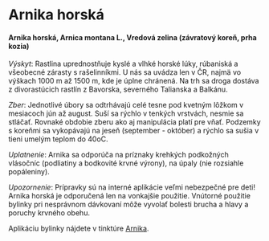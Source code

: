 Arnika horská
=============

#### Arnika horská, Arnica montana L., Vredová zelina (závratový koreň, prha kozia)

*Výskyt*: Rastlina uprednostňuje kyslé a vlhké horské lúky, rúbaniská a
všeobecné zárasty s rašelinníkmi. U nás sa uvádza len v ČR, najmä vo výškach
1000 m až 1500 m, kde je úplne chránená. Na trh sa droga dostáva z divorastúcich
rastlín z Bavorska, severného Talianska a Balkánu.

*Zber*: Jednotlivé úbory sa odtrhávajú celé tesne pod kvetným lôžkom v mesiacoch
jún až august. Suší sa rýchlo v tenkých vrstvách, nesmie sa stláčať. Rovnaké
obdobie zberu ako aj manipulácia platí pre vňať. Podzemky s koreňmi sa
vykopávajú na jeseň (september - október) a rýchlo sa sušia v tieni umelým
teplom do 40oC.

*Uplatnenie*: Arnika sa odporúča na príznaky krehkých podkožných vlásočníc
(podliatiny a bodkovité krvné výrony), na úpaly (nie rozsiahle popáleniny).

*Upozornenie*: Prípravky sú na interné aplikácie veľmi nebezpečné pre deti!
Arnika horská je odporučená len na vonkajšie použitie. Vnútorné použitie bylinky
pri nesprávnom dávkovaní môže vyvolať bolesti brucha a hlavy a poruchy krvného
obehu.

Aplikáciu bylinky nájdete v tinktúre [Arnika](/tinktury-jednobylinkove/arnika).

